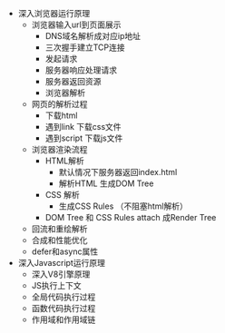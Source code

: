 - 深入浏览器运行原理
  - 浏览器输入url到页面展示
    - DNS域名解析成对应ip地址
    - 三次握手建立TCP连接
    - 发起请求
    - 服务器响应处理请求
    - 服务器返回资源
    - 浏览器解析 
  - 网页的解析过程
    - 下载html
    - 遇到link  下载css文件
    - 遇到script 下载js文件
  - 浏览器渲染流程
    - HTML解析
      - 默认情况下服务器返回index.html
      - 解析HTML 生成DOM Tree
    - CSS 解析
      - 生成CSS Rules （不阻塞html解析）
    - DOM Tree 和 CSS Rules  attach  成Render Tree
  - 回流和重绘解析
  - 合成和性能优化
  - defer和async属性
- 深入Javascript运行原理
  - 深入V8引擎原理
  - JS执行上下文
  - 全局代码执行过程
  - 函数代码执行过程
  - 作用域和作用域链